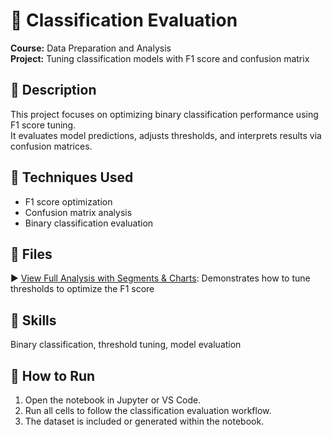 # 🧪 Classification Evaluation

**Course:** Data Preparation and Analysis  
**Project:** Tuning classification models with F1 score and confusion matrix

## 📄 Description
This project focuses on optimizing binary classification performance using F1 score tuning.  
It evaluates model predictions, adjusts thresholds, and interprets results via confusion matrices.

## 🔧 Techniques Used
- F1 score optimization
- Confusion matrix analysis
- Binary classification evaluation

## 📂 Files
▶️ [View Full Analysis with Segments & Charts](./optimal-threshold-using-F1.html): Demonstrates how to tune thresholds to optimize the F1 score

## 🧠 Skills
Binary classification, threshold tuning, model evaluation

## 🚀 How to Run
1. Open the notebook in Jupyter or VS Code.
2. Run all cells to follow the classification evaluation workflow.
3. The dataset is included or generated within the notebook.
